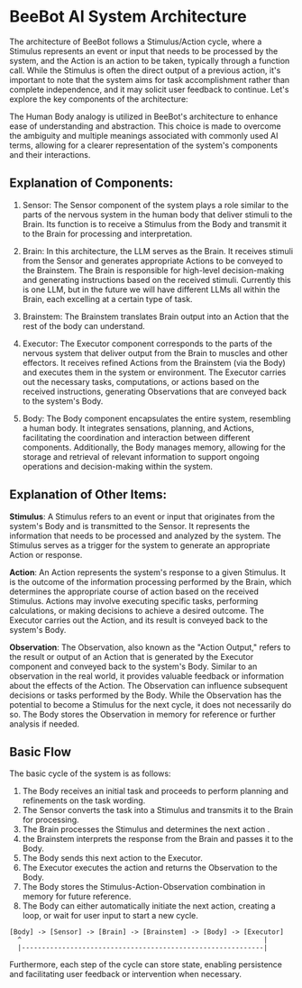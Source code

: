 # BeeBot AI System Architecture

The architecture of BeeBot follows a Stimulus/Action cycle, where a Stimulus represents an event or input that needs to
be processed by the system, and the Action is an action to be taken, typically through a function call. While the
Stimulus is often the direct output of a previous action, it's important to note that the system aims for task
accomplishment rather than complete independence, and it may solicit user feedback to continue. Let's explore the key
components of the architecture:

The Human Body analogy is utilized in BeeBot's architecture to enhance ease of understanding and abstraction. This
choice is made to overcome the ambiguity and multiple meanings associated with commonly used AI terms, allowing for a
clearer representation of the system's components and their interactions.

## Explanation of Components:

1. Sensor: The Sensor component of the system plays a role similar to the parts of the nervous system in the human body
   that deliver stimuli to the Brain. Its function is to receive a Stimulus from the Body and transmit it to the Brain
   for processing and interpretation.

2. Brain: In this architecture, the LLM serves as the Brain. It receives stimuli from the Sensor and generates
   appropriate Actions to be conveyed to the Brainstem. The Brain is responsible for high-level decision-making and
   generating instructions based on the received stimuli. Currently this is one LLM, but in the future we will have
   different LLMs all within the Brain, each excelling at a certain type of task.

3. Brainstem: The Brainstem translates Brain output into an Action that the rest of the body can understand.

4. Executor: The Executor component corresponds to the parts of the nervous system that deliver output from the Brain to
   muscles and other effectors. It receives refined Actions from the Brainstem (via the Body) and executes them in the
   system or environment. The Executor carries out the necessary tasks, computations, or actions based on the received
   instructions, generating Observations that are conveyed back to the system's Body.

5. Body: The Body component encapsulates the entire system, resembling a human body. It integrates sensations, planning,
   and Actions, facilitating the coordination and interaction between different components. Additionally, the Body
   manages memory, allowing for the storage and retrieval of relevant information to support ongoing operations and
   decision-making within the system.

## Explanation of Other Items:

**Stimulus**: A Stimulus refers to an event or input that originates from the system's Body and is transmitted to the
Sensor. It represents the information that needs to be processed and analyzed by the system. The Stimulus serves as a
trigger for the system to generate an appropriate Action or response.

**Action**: An Action represents the system's response to a given Stimulus. It is the outcome of the information
processing performed by the Brain, which determines the appropriate course of action based on the received Stimulus.
Actions may involve executing specific tasks, performing calculations, or making decisions to achieve a desired outcome.
The Executor carries out the Action, and its result is conveyed back to the system's Body.

**Observation**: The Observation, also known as the "Action Output," refers to the result or output of an Action that is
generated by the Executor component and conveyed back to the system's Body. Similar to an observation in the real world,
it provides valuable feedback or information about the effects of the Action. The Observation can influence subsequent
decisions or tasks performed by the Body. While the Observation has the potential to become a Stimulus for the next
cycle, it does not necessarily do so. The Body stores the Observation in memory for reference or further analysis if
needed.

## Basic Flow

The basic cycle of the system is as follows:

1. The Body receives an initial task and proceeds to perform planning and refinements on the task wording.
2. The Sensor converts the task into a Stimulus and transmits it to the Brain for processing.
3. The Brain processes the Stimulus and determines the next action .
4. the Brainstem interprets the response from the Brain and passes it to the Body.
5. The Body sends this next action to the Executor.
6. The Executor executes the action and returns the Observation to the Body.
7. The Body stores the Stimulus-Action-Observation combination in memory for future reference.
8. The Body can either automatically initiate the next action, creating a loop, or wait for user input to start a new
   cycle.

```
[Body] -> [Sensor] -> [Brain] -> [Brainstem] -> [Body] -> [Executor]
  ^                                                            |
  |------------------------------------------------------------|
```

Furthermore, each step of the cycle can store state, enabling persistence and facilitating user feedback or intervention
when necessary.
